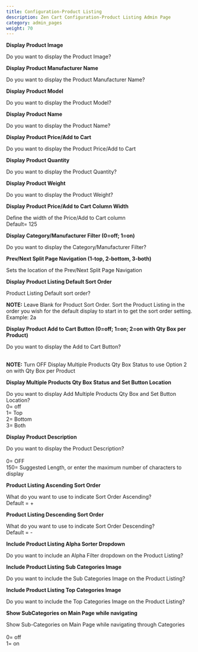 ```yaml
---
title: Configuration-Product Listing
description: Zen Cart Configuration-Product Listing Admin Page 
category: admin_pages
weight: 70
---
```


<b>Display Product Image</b>

<div class='indent'>Do you want to display the Product Image?</div>


<b>Display Product Manufacturer Name</b>

<div class='indent'>Do you want to display the Product Manufacturer Name?</div>


<b>Display Product Model</b>

<div class='indent'>Do you want to display the Product Model?</div>


<b>Display Product Name</b>

<div class='indent'>Do you want to display the Product Name?</div>


<b>Display Product Price/Add to Cart</b>

<div class='indent'>Do you want to display the Product Price/Add to Cart</div>


<b>Display Product Quantity</b>

<div class='indent'>Do you want to display the Product Quantity?</div>


<b>Display Product Weight</b>

<div class='indent'>Do you want to display the Product Weight?</div>


<b>Display Product Price/Add to Cart Column Width</b>

<div class='indent'>Define the width of the Price/Add to Cart column<br />Default= 125</div>


<b>Display Category/Manufacturer Filter (0=off; 1=on)</b>

<div class='indent'>Do you want to display the Category/Manufacturer Filter?</div>


<b>Prev/Next Split Page Navigation (1-top, 2-bottom, 3-both)</b>

<div class='indent'>Sets the location of the Prev/Next Split Page Navigation</div>


<b>Display Product Listing Default Sort Order</b>

<div class='indent'>Product Listing Default sort order?<br />

**NOTE:** Leave Blank for Product Sort Order. Sort the Product Listing in the order you wish for the default display to start in to get the sort order setting. Example: 2a</div>


<b>Display Product Add to Cart Button (0=off; 1=on; 2=on with Qty Box per Product)</b>

<div class='indent'>Do you want to display the Add to Cart Button?<br /><br />

**NOTE:** Turn OFF Display Multiple Products Qty Box Status to use Option 2 on with Qty Box per Product</div>


<b>Display Multiple Products Qty Box Status and Set Button Location</b>

<div class='indent'>Do you want to display Add Multiple Products Qty Box and Set Button Location?<br />0= off<br />1= Top<br />2= Bottom<br />3= Both</div>


<b>Display Product Description</b>

<div class='indent'>Do you want to display the Product Description?<br /><br />0= OFF<br />150= Suggested Length, or enter the maximum number of characters to display</div>


<b>Product Listing Ascending Sort Order</b>

<div class='indent'>What do you want to use to indicate Sort Order Ascending?<br />Default = +</div>


<b>Product Listing Descending Sort Order</b>

<div class='indent'>What do you want to use to indicate Sort Order Descending?<br />Default = -</div>


<b>Include Product Listing Alpha Sorter Dropdown</b>

<div class='indent'>Do you want to include an Alpha Filter dropdown on the Product Listing?</div>


<b>Include Product Listing Sub Categories Image</b>

<div class='indent'>Do you want to include the Sub Categories Image on the Product Listing?</div>


<b>Include Product Listing Top Categories Image</b>

<div class='indent'>Do you want to include the Top Categories Image on the Product Listing?</div>


<b>Show SubCategories on Main Page while navigating</b>

<div class='indent'>Show Sub-Categories on Main Page while navigating through Categories<br /><br />0= off<br />1= on</div>


